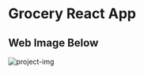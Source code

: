 # Grocery React App

## Web Image Below

![project-img](https://i.postimg.cc/3RZj8Jjf/Screenshot-23.png)
